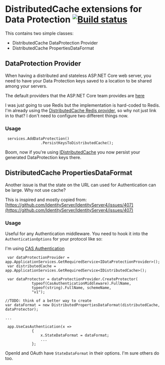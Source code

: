 # DistributedCache extensions for Data Protection [![Build status](https://ci.appveyor.com/api/projects/status/y11tw8rhxdms2i8v/branch/master?svg=true)](https://ci.appveyor.com/project/Narochno/narochno-aspnetcore-dataprotection-distributedcach/branch/master)

This contains two simple classes:

* DistributedCache DataProtection Provider
* DistributedCache PropertiesDataFormat

## DataProtection Provider ##
When having a distributed and stateless ASP.NET Core web server, you need to have your Data Protection keys saved to a location to be shared among your servers.

The default providers that the ASP.NET Core team provides are [here](https://github.com/aspnet/DataProtection/tree/dev/src)

I was just going to use Redis but the implementation is hard-coded to Redis.  I'm already using the [DistributedCache Redis provider](https://github.com/aspnet/Caching/tree/dev/src/Microsoft.Extensions.Caching.Redis), so why not just link in to that?  I don't need to configure two different things now.

### Usage ###

```
 services.AddDataProtection()
                .PersistKeysToDistributedCache();
```

Boom, now if you're using [IDistributedCache](https://github.com/aspnet/Caching/blob/dev/src/Microsoft.Extensions.Caching.Abstractions/IDistributedCache.cs) you now persist your generated DataProtection keys there.

## DistributedCache PropertiesDataFormat ##

Another issue is that the state on the URL can used for Authentication can be large.  Why not use cache?

This is inspired and mostly copied from: [https://github.com/IdentityServer/IdentityServer4/issues/407](https://github.com/IdentityServer/IdentityServer4/issues/407)

### Usage ###

Useful for any Authentication middleware.  You need to hook it into the `AuthenticationOptions` for your protocol like so:

I'm using [CAS Authentication](https://github.com/akunzai/GSS.Authentication.CAS)

```
 var dataProtectionProvider = app.ApplicationServices.GetRequiredService<IDataProtectionProvider>();
 var distributedCache = app.ApplicationServices.GetRequiredService<IDistributedCache>();

 var dataProtector = dataProtectionProvider.CreateProtector(
            typeof(CasAuthenticationMiddleware).FullName,
            typeof(string).FullName, schemeName,
            "v1");

//TODO: think of a better way to create
var dataFormat = new DistributedPropertiesDataFormat(distributedCache, dataProtector);

...

 app.UseCasAuthentication(x =>
            {
                x.StateDataFormat = dataFormat;
                ...
            };
```

OpenId and OAuth have `StateDataFormat` in their options.  I'm sure others do too.
